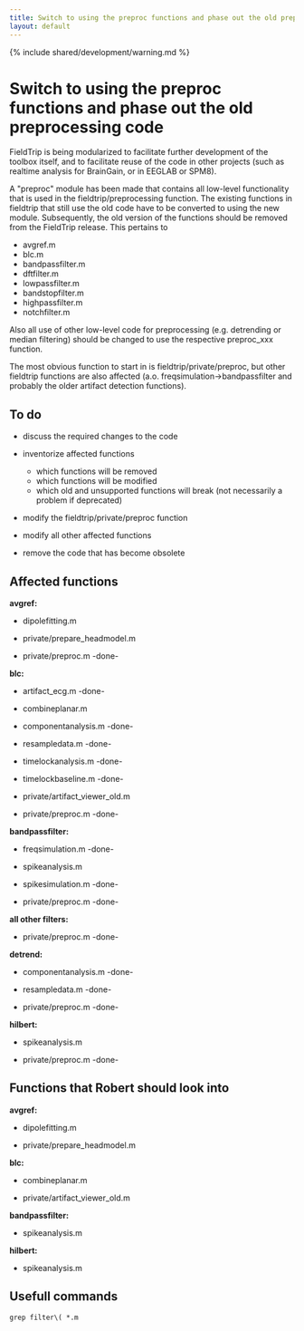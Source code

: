 ```yaml
---
title: Switch to using the preproc functions and phase out the old preprocessing code
layout: default
---
```


{% include shared/development/warning.md %}

# Switch to using the preproc functions and phase out the old preprocessing code

FieldTrip is being modularized to facilitate further development of the toolbox itself, and to facilitate reuse of the code in other projects (such as realtime analysis for BrainGain, or in EEGLAB or SPM8).

A "preproc" module has been made that contains all low-level functionality that is used in the fieldtrip/preprocessing function. The existing functions in fieldtrip that still use the old code have to be converted to using the new module. Subsequently, the old version of the functions should be removed from the FieldTrip release. This pertains to 

*  avgref.m
*  blc.m
*  bandpassfilter.m        
*  dftfilter.m             
*  lowpassfilter.m
*  bandstopfilter.m        
*  highpassfilter.m        
*  notchfilter.m

Also all use of other low-level code for preprocessing (e.g. detrending or median filtering) should be changed to use the respective preproc_xxx function. 

The most obvious function to start in is fieldtrip/private/preproc, but other fieldtrip functions are also affected (a.o. freqsimulation->bandpassfilter and probably the older artifact detection functions).

## To do

*  discuss the required changes to the code

*  inventorize affected functions
    * which functions will be removed
    * which functions will be modified
    * which old and unsupported functions will break (not necessarily a problem if deprecated)

*  modify the fieldtrip/private/preproc function

*  modify all other affected functions

*  remove the code that has become obsolete

## Affected functions

**avgref:**

*  dipolefitting.m

*  private/prepare_headmodel.m

*  private/preproc.m  -done-

**blc:**

*  artifact_ecg.m  -done-

*  combineplanar.m

*  componentanalysis.m -done-

*  resampledata.m -done-

*  timelockanalysis.m -done-

*  timelockbaseline.m -done-

*  private/artifact_viewer_old.m

*  private/preproc.m  -done-

**bandpassfilter:**

*  freqsimulation.m -done-

*  spikeanalysis.m

*  spikesimulation.m -done-

*  private/preproc.m  -done-

**all other filters:**

*  private/preproc.m  -done-

**detrend:**

*  componentanalysis.m -done-

*  resampledata.m -done-

*  private/preproc.m  -done-

**hilbert:**

*  spikeanalysis.m

*  private/preproc.m  -done-

## Functions that Robert should look into

**avgref:**

*  dipolefitting.m

*  private/prepare_headmodel.m

**blc:**

*  combineplanar.m

*  private/artifact_viewer_old.m

**bandpassfilter:**

*  spikeanalysis.m

**hilbert:**

*  spikeanalysis.m

## Usefull commands

    grep filter\( *.m

